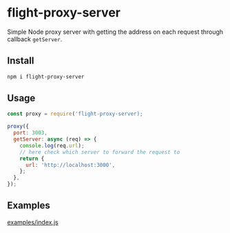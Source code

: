 # flight-proxy-server

Simple Node proxy server with getting the address on each request through callback `getServer`.

## Install

```sh
npm i flight-proxy-server
```

## Usage

```javascript
const proxy = require('flight-proxy-server);

proxy({
  port: 3003,
  getServer: async (req) => {
    console.log(req.url);
    // here check which server to forward the request to
    return {
      url: 'http://localhost:3000',
    };
  },
});
```

## Examples

[examples/index.js](./examples/index.js)
